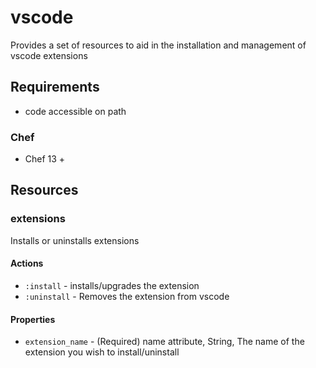 # vscode

Provides a set of resources to aid in the installation and management of vscode extensions

## Requirements

- code accessible on path

### Chef

- Chef 13 +

## Resources

### extensions

Installs or uninstalls extensions 

#### Actions
- `:install` - installs/upgrades the extension
- `:uninstall` - Removes the extension from vscode


#### Properties

- `extension_name` - (Required) name attribute, String, The name of the extension you wish to install/uninstall

